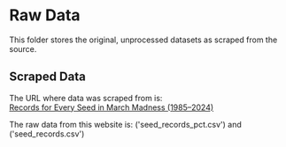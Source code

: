 # Raw Data
This folder stores the original, unprocessed datasets as scraped from the source.

## Scraped Data

The URL where data was scraped from is:  
[Records for Every Seed in March Madness (1985–2024)](https://www.ncaa.com/news/basketball-men/article/2025-02-05/records-every-seed-march-madness-1985-2024)

The raw data from this website is: ('seed_records_pct.csv') and ('seed_records.csv') 


